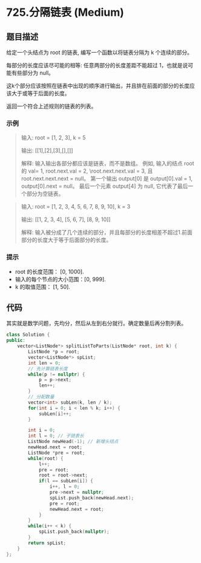 # 725.分隔链表 (Medium)

## 题目描述

给定一个头结点为 root 的链表, 编写一个函数以将链表分隔为 k 个连续的部分。

每部分的长度应该尽可能的相等: 任意两部分的长度差距不能超过 1，也就是说可能有些部分为 null。

这k个部分应该按照在链表中出现的顺序进行输出，并且排在前面的部分的长度应该大于或等于后面的长度。

返回一个符合上述规则的链表的列表。

### 示例

> 输入: root = [1, 2, 3], k = 5
> 
> 输出: [[1],[2],[3],[],[]]
> 
> 解释: 输入输出各部分都应该是链表，而不是数组。
> 例如, 输入的结点 root 的 val= 1, root.next.val = 2, \root.next.next.val = 3, 且 root.next.next.next = null。
> 第一个输出 output[0] 是 output[0].val = 1, output[0].next = null。
> 最后一个元素 output[4] 为 null, 它代表了最后一个部分为空链表。

> 输入: root = [1, 2, 3, 4, 5, 6, 7, 8, 9, 10], k = 3
> 
> 输出: [[1, 2, 3, 4], [5, 6, 7], [8, 9, 10]]
> 
> 解释: 输入被分成了几个连续的部分，并且每部分的长度相差不超过1.前面部分的长度大于等于后面部分的长度。

### 提示

- root 的长度范围： [0, 1000].
- 输入的每个节点的大小范围：[0, 999].
- k 的取值范围： [1, 50].

## 代码

其实就是数学问题，先均分，然后从左到右分就行。确定数量后再分割列表。

```c++
class Solution {
public:
    vector<ListNode*> splitListToParts(ListNode* root, int k) {
        ListNode *p = root;
        vector<ListNode*> spList;
        int len = 0;
        // 先计算链表长度
        while(p != nullptr) {
            p = p->next;
            len++;
        }
        // 分配数量
        vector<int> subLen(k, len / k);
        for(int i = 0; i < len % k; i++) {
            subLen[i]++;
        }

        int i = 0;
        int l = 0; // 子链表长
        ListNode newHead(-1); // 新增头结点
        newHead.next = root;
        ListNode *pre = root;
        while(root) {
            l++;
            pre = root;
            root = root->next;
            if(l == subLen[i]) {
                i++, l = 0;
                pre->next = nullptr;
                spList.push_back(newHead.next);
                pre = root;
                newHead.next = root;
            }
        }
        while(i++ < k) {
            spList.push_back(nullptr);
        }
        return spList;
    }
};
```